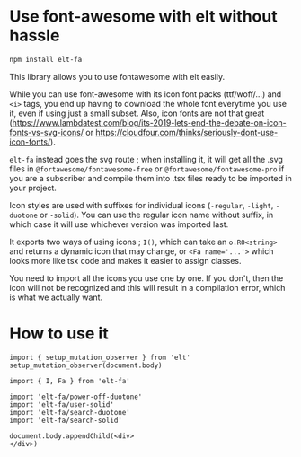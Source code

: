 # Use font-awesome with elt without hassle

```bash
npm install elt-fa
```

This library allows you to use fontawesome with elt easily.

While you can use font-awesome with its icon font packs (ttf/woff/...) and `<i>` tags, you end up having to download the whole font
everytime you use it, even if using just a small subset. Also, icon fonts are not that great (https://www.lambdatest.com/blog/its-2019-lets-end-the-debate-on-icon-fonts-vs-svg-icons/ or https://cloudfour.com/thinks/seriously-dont-use-icon-fonts/).

`elt-fa` instead goes the svg route ; when installing it, it will get all the .svg files in `@fortawesome/fontawesome-free` or `@fortawesome/fontawesome-pro` if you are a subscriber and compile them into .tsx files ready to be imported in your project.

Icon styles are used with suffixes for individual icons (`-regular`, `-light`, `-duotone` or `-solid`). You can use the regular icon name without suffix, in which case it will use whichever version was imported last.

It exports two ways of using icons ; `I()`, which can take an `o.RO<string>` and returns a dynamic icon that may change, or `<Fa name='...'>` which looks more like tsx code and makes it easier to assign classes.

You need to import all the icons you use one by one. If you don't, then the icon will not be recognized and this will result in a compilation error, which is what we actually want.

# How to use it

```tsx
import { setup_mutation_observer } from 'elt'
setup_mutation_observer(document.body)

import { I, Fa } from 'elt-fa'

import 'elt-fa/power-off-duotone'
import 'elt-fa/user-solid'
import 'elt-fa/search-duotone'
import 'elt-fa/search-solid'

document.body.appendChild(<div>
</div>)
```